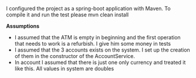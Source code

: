 I configured the project as a spring-boot application with Maven. To compile it and run the test please mvn clean install

**Assumptions**

- I assumed that the ATM is empty in beginning and the first operation that needs to work is a refurbish. I give him some money in tests
- I assumed that the 3 accounts exists on the system. I set up the creation of them in the constructor of the AccountService.
- In account I assumed that there is just one only currency and treated it like this. All values in system are doubles 
